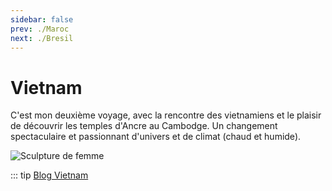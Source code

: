 ```yaml
---
sidebar: false
prev: ./Maroc
next: ./Bresil
---
```


# Vietnam

C'est mon deuxième voyage, avec la rencontre des vietnamiens et le plaisir de découvrir les temples d'Ancre au Cambodge. Un changement spectaculaire et passionnant d'univers et de climat (chaud et humide).

<img :src="$withBase('/img/anchor.jpg')" alt="Sculpture de femme">

::: tip
[Blog Vietnam](http://vietnam.rouquin.me/)

